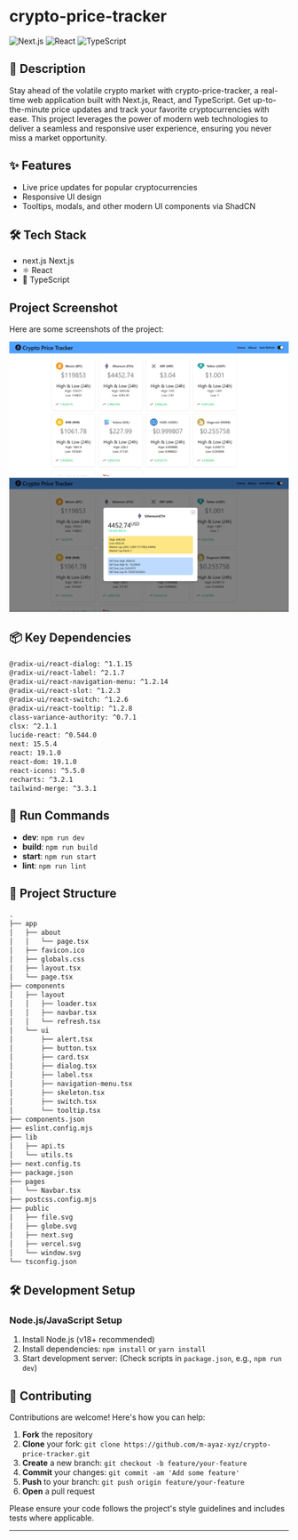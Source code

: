 # crypto-price-tracker

![Next.js](https://img.shields.io/badge/-Next.js-blue?logo=nextjs&logoColor=white) ![React](https://img.shields.io/badge/-React-blue?logo=react&logoColor=white) ![TypeScript](https://img.shields.io/badge/-TypeScript-blue?logo=typescript&logoColor=white)

## 📝 Description

Stay ahead of the volatile crypto market with crypto-price-tracker, a real-time web application built with Next.js, React, and TypeScript. Get up-to-the-minute price updates and track your favorite cryptocurrencies with ease. This project leverages the power of modern web technologies to deliver a seamless and responsive user experience, ensuring you never miss a market opportunity.

## ✨ Features

- Live price updates for popular cryptocurrencies
- Responsive UI design
- Tooltips, modals, and other modern UI components via ShadCN


## 🛠️ Tech Stack

- next.js Next.js
- ⚛️ React
- 📜 TypeScript

## Project Screenshot

Here are some screenshots of the project:

![Homepage screenshot](assets/cpt1_demo.png)
![Dashboard screenshot](assets/cpt2_demo.png)

## 📦 Key Dependencies

```
@radix-ui/react-dialog: ^1.1.15
@radix-ui/react-label: ^2.1.7
@radix-ui/react-navigation-menu: ^1.2.14
@radix-ui/react-slot: ^1.2.3
@radix-ui/react-switch: ^1.2.6
@radix-ui/react-tooltip: ^1.2.8
class-variance-authority: ^0.7.1
clsx: ^2.1.1
lucide-react: ^0.544.0
next: 15.5.4
react: 19.1.0
react-dom: 19.1.0
react-icons: ^5.5.0
recharts: ^3.2.1
tailwind-merge: ^3.3.1
```

## 🚀 Run Commands

- **dev**: `npm run dev`
- **build**: `npm run build`
- **start**: `npm run start`
- **lint**: `npm run lint`


## 📁 Project Structure

```
.
├── app
│   ├── about
│   │   └── page.tsx
│   ├── favicon.ico
│   ├── globals.css
│   ├── layout.tsx
│   └── page.tsx
├── components
│   ├── layout
│   │   ├── loader.tsx
│   │   ├── navbar.tsx
│   │   └── refresh.tsx
│   └── ui
│       ├── alert.tsx
│       ├── button.tsx
│       ├── card.tsx
│       ├── dialog.tsx
│       ├── label.tsx
│       ├── navigation-menu.tsx
│       ├── skeleton.tsx
│       ├── switch.tsx
│       └── tooltip.tsx
├── components.json
├── eslint.config.mjs
├── lib
│   ├── api.ts
│   └── utils.ts
├── next.config.ts
├── package.json
├── pages
│   └── Navbar.tsx
├── postcss.config.mjs
├── public
│   ├── file.svg
│   ├── globe.svg
│   ├── next.svg
│   ├── vercel.svg
│   └── window.svg
└── tsconfig.json
```

## 🛠️ Development Setup

### Node.js/JavaScript Setup
1. Install Node.js (v18+ recommended)
2. Install dependencies: `npm install` or `yarn install`
3. Start development server: (Check scripts in `package.json`, e.g., `npm run dev`)


## 👥 Contributing

Contributions are welcome! Here's how you can help:

1. **Fork** the repository
2. **Clone** your fork: `git clone https://github.com/m-ayaz-xyz/crypto-price-tracker.git`
3. **Create** a new branch: `git checkout -b feature/your-feature`
4. **Commit** your changes: `git commit -am 'Add some feature'`
5. **Push** to your branch: `git push origin feature/your-feature`
6. **Open** a pull request

Please ensure your code follows the project's style guidelines and includes tests where applicable.

---
